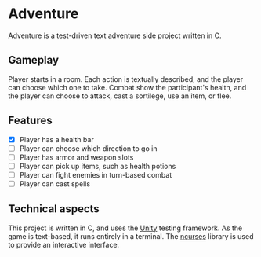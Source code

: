# Adventure

Adventure is a test-driven text adventure side project written in C.

## Gameplay

Player starts in a room. Each action is textually described, and the player can
choose which one to take. Combat show the participant's health, and the player
can choose to attack, cast a sortilege, use an item, or flee.

## Features

- [x] Player has a health bar
- [ ] Player can choose which direction to go in
- [ ] Player has armor and weapon slots
- [ ] Player can pick up items, such as health potions
- [ ] Player can fight enemies in turn-based combat
- [ ] Player can cast spells

## Technical aspects

This project is written in C, and uses the [Unity] testing framework. As the
game is text-based, it runs entirely in a terminal. The [ncurses] library is used
to provide an interactive interface.

[Unity]: https://www.throwtheswitch.org/unity
[ncurses]: https://invisible-island.net/ncurses/
